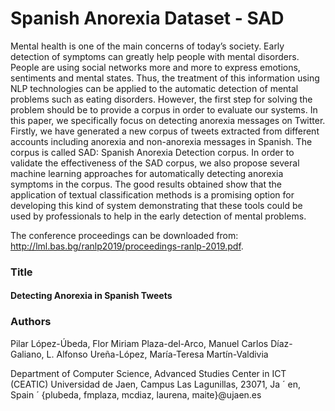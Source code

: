 # Spanish Anorexia Dataset - SAD

Mental health is one of the main concerns of today’s society. Early detection of symptoms can greatly help people with mental disorders. People are using social networks more and more to express emotions, sentiments and mental states. Thus, the treatment of this information using NLP technologies can be applied to the automatic detection of mental problems such as eating disorders. However, the first step for solving the problem should be to provide a corpus in order to evaluate our systems. In this paper, we specifically focus on detecting anorexia messages on Twitter. Firstly, we have generated a new corpus of tweets extracted from different accounts including anorexia and non-anorexia messages in Spanish. The corpus is called SAD: Spanish Anorexia Detection corpus. In order to validate the effectiveness of the SAD corpus, we also propose several machine learning approaches for automatically detecting anorexia symptoms in the corpus. The good results obtained show that the application of textual classification methods is a promising option for developing this kind of system demonstrating that these tools could be used by professionals to help in the early detection of mental problems.

The conference proceedings can be downloaded from: http://lml.bas.bg/ranlp2019/proceedings-ranlp-2019.pdf.

### Title
#### Detecting Anorexia in Spanish Tweets

### Authors
Pilar López-Úbeda, Flor Miriam Plaza-del-Arco, Manuel Carlos Díaz-Galiano, L. Alfonso Ureña-López, María-Teresa Martín-Valdivia

Department of Computer Science, Advanced Studies Center in ICT (CEATIC)
Universidad de Jaen, Campus Las Lagunillas, 23071, Ja ´ en, Spain ´
{plubeda, fmplaza, mcdiaz, laurena, maite}@ujaen.es

